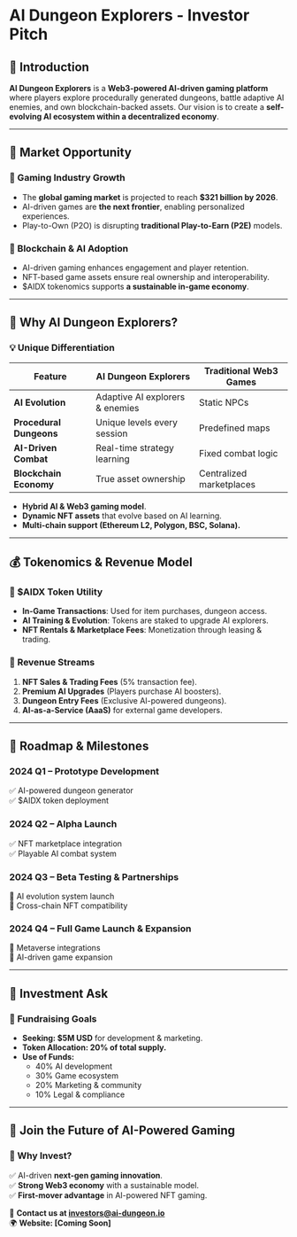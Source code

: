 # AI Dungeon Explorers - Investor Pitch

## 📌 Introduction
**AI Dungeon Explorers** is a **Web3-powered AI-driven gaming platform** where players explore procedurally generated dungeons, battle adaptive AI enemies, and own blockchain-backed assets. Our vision is to create a **self-evolving AI ecosystem within a decentralized economy**.

---

## 🎯 Market Opportunity
### **🔹 Gaming Industry Growth**
- The **global gaming market** is projected to reach **$321 billion by 2026**.
- AI-driven games are **the next frontier**, enabling personalized experiences.
- Play-to-Own (P2O) is disrupting **traditional Play-to-Earn (P2E)** models.

### **🔹 Blockchain & AI Adoption**
- AI-driven gaming enhances engagement and player retention.
- NFT-based game assets ensure real ownership and interoperability.
- $AIDX tokenomics supports **a sustainable in-game economy**.

---

## 🔗 **Why AI Dungeon Explorers?**
### **💡 Unique Differentiation**
| Feature | AI Dungeon Explorers | Traditional Web3 Games |
|---------|----------------------|------------------------|
| **AI Evolution** | Adaptive AI explorers & enemies | Static NPCs |
| **Procedural Dungeons** | Unique levels every session | Predefined maps |
| **AI-Driven Combat** | Real-time strategy learning | Fixed combat logic |
| **Blockchain Economy** | True asset ownership | Centralized marketplaces |

- **Hybrid AI & Web3 gaming model**.
- **Dynamic NFT assets** that evolve based on AI learning.
- **Multi-chain support (Ethereum L2, Polygon, BSC, Solana).**

---

## 💰 **Tokenomics & Revenue Model**
### **🔹 $AIDX Token Utility**
- **In-Game Transactions**: Used for item purchases, dungeon access.
- **AI Training & Evolution**: Tokens are staked to upgrade AI explorers.
- **NFT Rentals & Marketplace Fees**: Monetization through leasing & trading.

### **🔹 Revenue Streams**
1. **NFT Sales & Trading Fees** (5% transaction fee).
2. **Premium AI Upgrades** (Players purchase AI boosters).
3. **Dungeon Entry Fees** (Exclusive AI-powered dungeons).
4. **AI-as-a-Service (AaaS)** for external game developers.

---

## 🚀 **Roadmap & Milestones**
### **2024 Q1** – Prototype Development
✅ AI-powered dungeon generator  
✅ $AIDX token deployment  

### **2024 Q2** – Alpha Launch
✅ NFT marketplace integration  
✅ Playable AI combat system  

### **2024 Q3** – Beta Testing & Partnerships
🔄 AI evolution system launch  
🔄 Cross-chain NFT compatibility  

### **2024 Q4** – Full Game Launch & Expansion
🔄 Metaverse integrations  
🔄 AI-driven game expansion  

---

## 🎯 **Investment Ask**
### **🔹 Fundraising Goals**
- **Seeking: $5M USD** for development & marketing.
- **Token Allocation: 20% of total supply.**
- **Use of Funds:**
  - 40% AI development
  - 30% Game ecosystem
  - 20% Marketing & community
  - 10% Legal & compliance

---

## 🤝 **Join the Future of AI-Powered Gaming**
### **🔹 Why Invest?**
✅ AI-driven **next-gen gaming innovation**.  
✅ **Strong Web3 economy** with a sustainable model.  
✅ **First-mover advantage** in AI-powered NFT gaming.  

📩 **Contact us at investors@ai-dungeon.io**  
🌍 **Website: [Coming Soon]**
